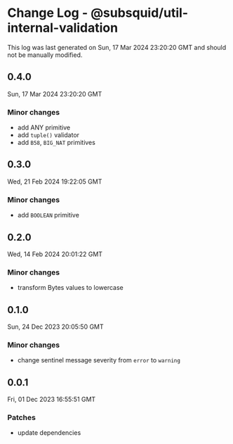 # Change Log - @subsquid/util-internal-validation

This log was last generated on Sun, 17 Mar 2024 23:20:20 GMT and should not be manually modified.

## 0.4.0
Sun, 17 Mar 2024 23:20:20 GMT

### Minor changes

- add ANY primitive
- add `tuple()` validator
- add `B58`, `BIG_NAT` primitives

## 0.3.0
Wed, 21 Feb 2024 19:22:05 GMT

### Minor changes

- add `BOOLEAN` primitive

## 0.2.0
Wed, 14 Feb 2024 20:01:22 GMT

### Minor changes

- transform Bytes values to lowercase

## 0.1.0
Sun, 24 Dec 2023 20:05:50 GMT

### Minor changes

- change sentinel message severity from `error` to `warning`

## 0.0.1
Fri, 01 Dec 2023 16:55:51 GMT

### Patches

- update dependencies

